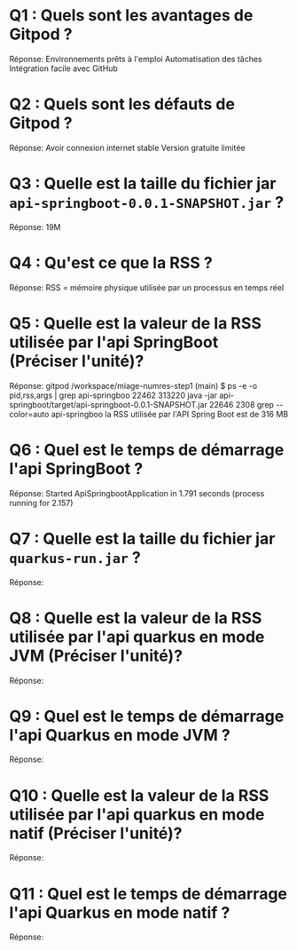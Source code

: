 # Q1 : Quels sont  les avantages de Gitpod ?
Réponse: 
Environnements prêts à l'emploi
Automatisation des tâches
Intégration facile avec GitHub

# Q2 : Quels sont les défauts de Gitpod ?
Réponse:
Avoir connexion internet stable
Version gratuite limitée

# Q3 : Quelle est la taille du fichier jar `api-springboot-0.0.1-SNAPSHOT.jar` ?
Réponse:
19M

# Q4 : Qu'est ce que  la RSS ?
Réponse:
RSS = mémoire physique utilisée par un processus en temps réel

# Q5 : Quelle est la valeur de la RSS utilisée par l'api SpringBoot (Préciser l'unité)?
Réponse:
gitpod /workspace/miage-numres-step1 (main) $ ps -e -o pid,rss,args | grep api-springboo
  22462 313220 java -jar api-springboot/target/api-springboot-0.0.1-SNAPSHOT.jar
  22646  2308 grep --color=auto api-springboo
la RSS utilisée par l'API Spring Boot est de 316 MB

# Q6 : Quel est le temps de démarrage l'api SpringBoot ?
Réponse:
Started ApiSpringbootApplication in 1.791 seconds (process running for 2.157)

# Q7 : Quelle est la taille du fichier jar `quarkus-run.jar` ?
Réponse:

# Q8 : Quelle est la valeur de la RSS utilisée par l'api quarkus en mode JVM (Préciser l'unité)?
Réponse:

# Q9 : Quel est le temps de démarrage l'api Quarkus en mode JVM ?
Réponse:

# Q10 : Quelle est la valeur de la RSS utilisée par l'api quarkus en mode natif (Préciser l'unité)?
Réponse:

# Q11 : Quel est le temps de démarrage l'api Quarkus en mode natif ?
Réponse: